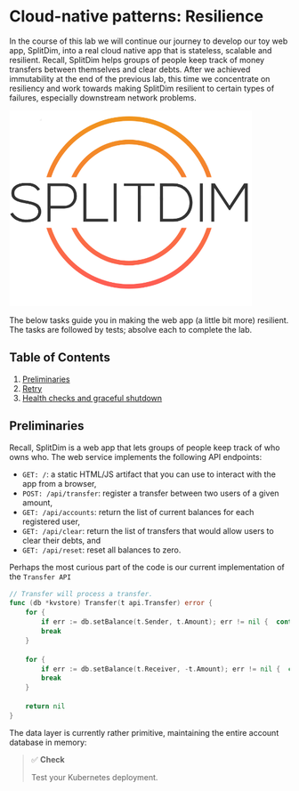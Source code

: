 # Cloud-native patterns: Resilience

In the course of this lab we will continue our journey to develop our toy web app, SplitDim, into a real cloud native app that is stateless, scalable and resilient. Recall, SplitDim helps groups of people keep track of money transfers between themselves and clear debts. After we achieved immutability at the end of the previous lab, this time we concentrate on resiliency and work towards making SplitDim resilient to certain types of failures, especially downstream network problems.

![SplitDim logo, generated by logoai.com.](/99-labs/fig/splitdim-logo.png)

The below tasks guide you in making the web app (a little bit more) resilient. The tasks are followed by tests; absolve each to complete the lab.

## Table of Contents

1. [Preliminaries](#preliminaries)
2. [Retry](#retry)
3. [Health checks and graceful shutdown](#health-checks-and-graceful-shutdown)

## Preliminaries

Recall, SplitDim is a web app that lets groups of people keep track of who owns who. The web service implements the following API endpoints:
- `GET: /`: a static HTML/JS artifact that you can use to interact with the app from a browser,
- `POST: /api/transfer`: register a transfer between two users of a given amount,
- `GET: /api/accounts`: return the list of current balances for each registered user,
- `GET: /api/clear`: return the list of transfers that would allow users to clear their debts, and
- `GET: /api/reset`: reset all balances to zero.

Perhaps the most curious part of the code is our current implementation of the `Transfer API`

```go
// Transfer will process a transfer.
func (db *kvstore) Transfer(t api.Transfer) error {
    for {
        if err := db.setBalance(t.Sender, t.Amount); err != nil {  continue }
        break
    }

    for {
        if err := db.setBalance(t.Receiver, -t.Amount); err != nil {  continue }
        break
    }

    return nil
}
```

The data layer is currently rather primitive, maintaining the entire account database in memory:

<!-- ``` go -->
<!-- type Account struct { -->
<!--     // The name of the account holder. -->
<!--     Holder string `json:"holder"` -->
<!--     // Current balance. -->
<!--     Balance int `json:"balance"` -->
<!-- } -->

<!-- type localDB struct { -->
<!--     // accounts maintains the balance for each user name -->
<!--     accounts map[string]int -->
<!--     // The read-write mutex makes sure concurrent access is safe. -->
<!--     mu sync.RWMutex -->
<!-- } -->

<!-- // NewDataLayer creates a new database of accounts. -->
<!-- func NewDataLayer() api.DataLayer { -->
<!--     return &localDB{accounts: make(map[string]int)} -->
<!-- } -->
<!-- ``` -->

<!-- This is not ideal for a number of reasons: -->
<!-- - first, pods in Kubernetes are ephemeral: once the `splitdim` Deployment is restarted for some reason all internal state of all the pods, together with the account database, is lost (*persistence*), -->
<!-- - second, we cannot scale the web app, as the accounts database would then be split across the pods' in-memory databases, leading to inconsistent state (*scalability*). -->

<!-- Cloud native apps are, in contrast, stateless, storing all *resource state* in a safe persistent external database (*immutability*). We provide a barebones key-value store called `KVstore` (see `/99-labs/code/kvstore`) for this purpose. The key-value store exposes a simple API: -->
<!-- - the database stores a list of key-value pairs, where keys are represented as strings and value are represented as versioned strings; recall, versions are used to ensure eventual consistency: -->
<!--   ```go -->
<!--   type VersionedKeyValue struct { -->
<!--       Key string `json:"key"` -->
<!--       VersionedValue -->
<!--   } -->

<!--   type VersionedValue struct { -->
<!--       Value   string `json:"value"` -->
<!--       Version int    `json:"version"` -->
<!--   } -->
<!--   ``` -->
<!-- - `POST: /api/get, body: "key"`: get versioned value for the key given in the HTTP request body; -->
<!-- - `POST: /api/put, body: {"key":"key", "value":"value", "version":version}`: insert the key-value pair (only if the current version equals the specified version); -->
<!-- - `GET: /api/reset`: remove all key-value pairs from the store; -->
<!-- - `GET: /api/list`: list the stored versioned key-value pairs. -->

<!-- The key-value store persists the store into a transaction log that is by default created at `/tmp/translog.log` and restores the store on startup from the persisted log. -->

<!-- Make sure to familiarize yourself with the workings of `kvstore`:  -->
<!-- - start the key-value store: the server will listen at `localhost:8081`: -->
<!--   ```shell -->
<!--   cd /99-labs/code/kvstore -->
<!--   go run kvstore.go  -->
<!--   ``` -->
<!-- - insert the key-value pair `key1=1` at version 0 into the store: -->
<!--   ```shell -->
<!--   curl -X POST -H "Content-Type: application/json" --data '{"key":"key1","value":"1","version":0}' http://localhost:8081/api/put -->
<!--   ``` -->
<!-- - reinserting the same key with a different value `key1=2` at the same version 0 will fail, since the version in the store is now 1: -->
<!--   ```shell -->
<!--   curl -i -X POST -H "Content-Type: application/json" --data '{"key":"key1","value":"2","version":0}' http://localhost:8081/api/put -->
<!--   HTTP/1.1 428 Precondition Required -->
<!--   ``` -->
<!-- - query the currently stored value and version in the database for `key1`: -->
<!--   ```shell -->
<!--   curl -X POST -H "Content-Type: application/json" --data '"key1"' http://localhost:8081/api/get -->
<!--   {"value":"1","version":1} -->
<!--   ``` -->
<!-- - insert the new value with the new version and then list the entire content of the database: -->
<!--   ``` shell -->
<!--   curl -i -X POST -H "Content-Type: application/json" --data '{"key":"key1","value":"2","version":1}' http://localhost:8081/api/put -->
<!--   curl --request GET http://localhost:8081/api/list -->
<!--   [{"key":"key1","value":"2","version":2}] -->
<!--   ``` -->
<!-- - restarting the key-value store will restore the database from the transaction log -->
<!--   ```shell -->
<!--   ^-C -->
<!--   go run kvstore.go  -->
<!--   kvstore.go:120: Using transaction log in "/tmp/translog.log" -->
<!--   filelog.go:26: Opening/creating transaction log in file /tmp/translog.log -->
<!--   Read-events: New event transactionlog.Event{Sequence:0x1, Type:"put", Value:"{\"key\":\"key1\",\"value\":\"1\",\"version\":0}"} -->
<!--   Read-events: New event transactionlog.Event{Sequence:0x2, Type:"put", Value:"{\"key\":\"key1\",\"value\":\"2\",\"version\":1}"} -->
<!--   kvstore.go:183: Starting HTTP server at :8081 -->
<!--   ``` -->
<!-- - clear the database: -->
<!--   ```shell -->
<!--   curl --request GET http://localhost:8081/api/reset -->
<!--   ``` -->

<!-- # A key-value store client -->

<!-- Currently, querying the key-value store is somewhat cumbersome, since we have to marshal Go types to JSON before making each call, then make the actual HTTP call to the key-value store server, remembering that `get` is implemented as a HTTP POST request whole `list` and `reset` use HTTP GET, and then again unmarshaling the result into an appropriate Go struct, check errors, etc. This gets boring (and error-prone) very soon. -->

<!-- Wouldn't it be nice to just call the key-value store through a client library that would expose the entire key-value store API as simple-to-use Go functions, and then do the heavy lifting in the background? Wouldn't it be even nicer, if the key-value store itself would provide that client library? -->

<!-- This what we are going to implement next. Enter the directory of the key-value store (`99-labs/code/kvstore`) and consider the `client` package in `/pkg/client/`. This already contains the below API (see `api.go`), which we should implement, and a set of tests (see `client_test.go`) that we will want eventually to pass. -->

<!-- ``` go -->
<!-- package client -->

<!-- import "kvstore/pkg/api" -->

<!-- // Client is a generic client interface to the key-value store. -->
<!-- type Client interface { -->
<!-- 	// Get returns the the value and version stored for the given key, or an error if something goes wrong. -->
<!-- 	Get(key string) (api.VersionedValue, error) -->
<!-- 	// Put tries to insert the given key-value pair with the specified version into the store. -->
<!-- 	Put(vkv api.VersionedKeyValue) error -->
<!-- 	// List returns all values stored in the database. -->
<!-- 	List() ([]api.VersionedKeyValue, error) -->
<!-- 	// Reset removes all key-value pairs. -->
<!-- 	Reset() error -->
<!-- } -->
<!-- ``` -->

<!-- Your task is to implement this interface. Some help: -->
<!-- 1. Open a new file, say, `client.go`, declare that the file belongs to the `client` package, and add some necessary package imports: -->
<!--    ``` go -->
<!--    package client -->
   
<!--    import ( -->
<!--        "bytes" -->
<!--        "encoding/json" -->
<!--        "fmt" -->
<!--        "log" -->
<!--        "net/http" -->
   
<!--        "kvstore/pkg/api" -->
<!--    ) -->
<!--    ``` -->

<!-- 2. Create a struct, this will become the implementation of the `Client` interface when we add all the methods specified in the interface. The single field called `url` in the `client` struct will store the URL where the key-value store server is available. Note that `client` will *not* be exported from the package: -->
<!--    ``` go -->
<!--    type client struct { -->
<!--        url string -->
<!--    } -->
<!--    ``` -->

<!-- 3. Create a constructor. Recall, this entails writing a `NewClient` function that takes the arguments necessary to instantiate the `client` struct (currently, this will be the address:port of the key-value store server), constructs the struct, and then *returns a pointer to the struct*. This makes sore that the caller of our `NewClient` function can  call only the methods exposed by the `Client` interface on the returned pointer, but nothing else: -->
<!--    ``` go -->
<!--    func NewClient(addr string) Client { -->
<!--        return &client{url: "http://" + addr} -->
<!--    } -->
<!--    ``` -->

<!-- 4. At this point, we are ready to actually implement the `Client` interface. Let us add the implementation of the `get` method first; recall, this receives a string key as an argument and returns the corresponding key and version as an `api.VersionedValue`: -->
<!--    ``` go -->
<!--    // Get returns the the value and version stored for the given key, or an error if something goes wrong. -->
<!--    func (c *client) Get(key string) (api.VersionedValue, error) {  -->
<!--        // this will package the requested key into the body of the HTTP request -->
<!--        body := []byte(fmt.Sprintf("\"%s\"", key)) -->
   
<!--        ... -->
<!--    } -->
<!--    ``` -->

<!--    The function itself will have to perform the following steps: -->
<!--    - make a HTTP POST call to the HTTP server at the url `c.url` and the API endpoint `/api/get`: -->
<!--      ```go -->
<!--      r, err := http.Post(c.url+"/api/get", "application/json", bytes.NewReader(body)) -->
<!--      ``` -->
<!--    - return an empty `api.VersionedValue{}` and an error if something goes wrong, -->
<!--    - check if the return status is 200 (`http.StatusOK`) and return an empty `api.VersionedValue{}` and an error if not, -->
<!--    - unmarshal the HTTP response body into a value of type `api.VersionedValue` and return an empty `api.VersionedValue{}` and an error if something goes wrong, -->
<!--    - return the unpacked value and a `nil` error. -->

<!-- 4. Implement the `put` method next; recall, this function receives a tuple of a key, value and version as value of type `api.VersionedKeyValue` and tries to insert it into the key-value store: -->
<!--    ``` go -->
<!--    // Put tries to insert the given key-value pair with the specified version into the store. -->
<!--    func (c *client) Put(vkv api.VersionedKeyValue) error { -->
   
<!--        ... -->
<!--    } -->
<!--    ``` -->

<!--    The function itself will have to perform the following steps: -->
<!--    - marshal argument `vkv` into JSON and return the error if something goes wrong, -->
<!--    - make a HTTP POST call to the API endpoint `/api/put` (don't forget to prefix the URL with the server address, `c.url`), encoding the JSON as a request body, -->
<!--    - return an error if something went wrong or the response status is not HTTP 200, -->
<!--    - return a `nil` error. -->

<!-- 4. Implement the `list` method; recall, this function returns the list of all key-value-version tuples as a slice of type `[]api.VersionedKeyValue` -->
<!--    ``` go -->
<!--    // List returns all values stored in the database. -->
<!--    func (c *client) List() ([]api.VersionedKeyValue, error) { -->
<!--        ... -->
<!--    } -->
<!--    ``` -->

<!--    The function will have to perform the following steps: -->
<!--    - make a HTTP GET call to the API endpoint `/api/list` -->
<!--    - return an empty slice and an error if something went wrong or the response status is not HTTP 200, -->
<!--    - unmarshal the response body (a JSON byte slice) into a value of type `[]api.VersionedKeyValue`, -->
<!--    - return an empty slice and an error if something went wrong, -->
<!--    - return the unmarshaled value and a nil error. -->

<!-- 5. Finally, implement the `reset` method, which, recall, will remove all key-value pairs from the store: -->
<!--    ``` go -->
<!--    // Reset removes all key-value pairs. -->
<!--    func (c *client) Reset() error { -->
<!--        ... -->
<!--    } -->
<!--    ``` -->

<!--    The function is very simple: make a HTTP GET call to the the API endpoint `/api/reset` and return an error if the status is not HTTP 200. -->
   
<!-- And that is all. At this point, we would have a `kvstore/pkg/client` library of functions that any code that wants to talk to the key-value store can import and use it right away without having to worry about marshaling/unmarshaling parameters in/out from the HTTP requests/responses. -->

<!-- > ✅ **Check** -->
<!-- > -->
<!-- > Run the below test in `99-labs/code/kvstore` to check whether you have successfully completed the exercise. If all goes well, you should see the output `PASS`. -->
<!-- > ``` sh -->
<!-- > go test ./pkg/client/... -v -->
<!-- > PASS -->
<!-- > ``` -->
<!-- > You don't have to start the key-value store server for the test to run: the test will conveniently fire up a server for you and deletes it once ready. -->

<!-- # A key-value store datalayer -->

<!-- So let us write a key-value store datalayer for our SplitDim web app. Recall, the current version keeps the accounts in memory; now we want to move this *resource state* into the key-value store. We app will have to talk a lot to the key-value store; luckily, this will be significantly simpler thanks to the client library we have just developed. -->

<!-- 1. Enter the directory under `99-labs/code/splitdim`. Make sure all tests from the previous lab pass at this point. -->

<!-- 2. Next, we have to make our package imports right.  -->

<!--    In particular, we are going to use the key-value store client library so we will have to add that to the dependencies of `splitdim`, and since the key-value store uses the `transactionlog` package we have an implicit dependency to that too, and we also need to add the necessary "replace" rules to make sure Go finds our modules in the local file system (note that transitive dependencies are usually handled by Go automatically, but this time we need to do this manually due to the "replace" rules): -->
<!--    ``` shell -->
<!--    go get kvstore -->
<!--    go mod edit -replace kvstore=../kvstore -->
<!--    go get transactionlog -->
<!--    go mod edit -replace transactionlog=../transactionlog -->
<!--    go mod tidy -->
<!--    go mod vendor -->
<!--    ``` -->
   
<!--    This will throw some errors along the way, but the eventual `go mod tidy` will get everything right -->

<!--    > **Note** -->
<!--    >  -->
<!--    > The final `go mod vendor` makes sure that all dependencies get copied into the local `vendor/` directly, which will greatly building the container image later. -->

<!-- 3. Since we are going to implement multiple data layers side by side, we need a way to select among them (*manageability*) when starting the app. We will use two environment variables for that purpose: -->

<!--    ``` go -->
<!--    // KVStoreMode defines the data layer mode (local/redis/kvstore). -->
<!--    var KVStoreMode = "local" -->
   
<!--    // KVStoreAddr stores the key-value store address as a DNS domain name or IP address. -->
<!--    var KVStoreAddr = "localhost:8001" -->
<!--    ``` -->

<!--    Then, as the `main` function starts we read the environment variables and initialize the datalayer based on the current setting.  -->
   
<!--    ``` go -->
<!--    var db api.DataLayer -->

<!--    func main() { -->
       
<!--        if os.Getenv("KVSTORE_MODE") != "" { -->
<!--            KVStoreMode = os.Getenv("KVSTORE_MODE") -->
<!--        } -->
<!--        if os.Getenv("KVSTORE_ADDR") != "" { -->
<!--            KVStoreAddr = os.Getenv("KVSTORE_ADDR") -->
<!--        } -->
       
<!--        switch KVStoreMode { -->
<!--        case "kvstore": -->
<!--            log.Printf("Using the kvstore datalayer using kvstore %q", KVStoreAddr) -->
<!--            db = kvstore.NewDataLayer(KVStoreAddr) -->
<!--        case "local": -->
<!--            fallthrough -->
<!--        default: -->
<!--            log.Println("Using the local datalayer") -->
<!--            db = local.NewDataLayer() -->
<!--        } -->
<!--        ... -->
<!--    } -->
<!--    ``` -->
   
<!--    The `local` datalayer will start as the default, but starting the app with `KVSTORE_MODE=kvstore go run main.go` will start the key-value store datalyer instead (once we get to write it). -->

<!-- 4. Create a new (sub)package under `pkg/db/kvstore`; this will implement the data layer of the web app with the account database moved to the key-value store. -->

<!--    ``` go -->
<!--    package kvstore -->
   
<!--    import ( -->
<!--        "fmt" -->
<!--        "log" -->
<!--        "strconv" -->
   
<!--        clientapi "kvstore/pkg/api" -->
<!--        "kvstore/pkg/client" -->
   
<!--        "splitdim/pkg/api" -->
<!--    ) -->
<!--    ``` -->
   
<!--    Some explanation: first we import some standard Go libs, that's completely normal. Then we import the key-value store API and client packages; recall, we will use these to actually talk to the key-value store. Then we implement our own API. A small caveat: we would have two packages in the local namespace called `api` (one for the key-value store client library and another one for our own API): to remove the name-clash we alias the package import from `kvstore/pkg/api` using the shorthand name `clientapi`. This will nicely distinguish the two API packages. -->

<!-- 5. Create a struct that will hold the new data layer. -->

<!--    ``` go -->
<!--    type kvstore struct { -->
<!--        client.Client -->
<!--    } -->
   
<!--    // NewDataLayer creates a new database of scores. -->
<!--    func NewDataLayer(kvStoreAddr string) api.DataLayer { -->
<!--        return &kvstore{Client: client.NewClient(kvStoreAddr)} -->
<!--    } -->
<!--    ``` -->

<!--    A small trick: the `kvstore` struct embeds the key-value store client: `type kvstore struct { client.Client }`. Recall, composition in Go is extremely powerful, since from this point all the methods defined on the embedded client are also callable on the `kvstore` that embeds is, that is, instead of calling the tedious `kvstore.client.Get(...)` we can shortcut to `kvstore.Get(...)` and things will just magically work. -->

<!-- 6. Next we write a simple helper called `setBalance`, which will simplify the process of writing a new balance into the key-value store.  -->

<!--    ``` go -->
<!--    func (db *kvstore) setBalance(user string, amount int) error { ... } -->
<!--    ``` -->

<!--    Recall: setting a new balance `amount` is a sequence of a consecutive e `get` to obtain the current `balance` plus the version from the key-value store, followed by a `put(balance+amount)` to set the new balance. It is completely normal for the `put` to fail: this happens when another `splitdim` instance (when we scale the app out to several pods) has made a concurrent transaction between the `get` and the `put` call. -->

<!--    The `setBalance` function therefore performs the following steps: -->
<!--    - call `db.Get(user)` to obtain the current balance for the user (and handle errors!), -->
<!--    - increase/decrease (based on whether the argument `amount` is positive or negative) the balance of the user: -->
<!--      ```go -->
<!--      balance, _ := strconv.Atoi(vv.Value) -->
<!--      vv.Value = fmt.Sprintf("%d", balance+amount) -->
<!--      vkv := clientapi.VersionedKeyValue{user, vv} -->
<!--      ``` -->
<!--    - call `db.Put(vkv)` to upload the new balance to the key-value store and return an error if this fails, -->
<!--    - return a `nil` error to indicate that the balance has been set. -->

<!-- 7. Write the `Transfer` function: recall, this function moves `t.Amount` from `t.Sender` to `t.Receiver`: -->
<!--    ```go -->
<!--    func (db *kvstore) Transfer(t api.Transfer) error { ... } -->
<!--    ``` -->

<!--    The function performs the following steps: -->
<!--    - make a quick sanity check: return an "invalid transfer" error if the `Sender` or the `Receiver` field of the transfer argument `t` is empty, -->
<!--    - call the `db.setBalance(t.Sender, t.Amount)` *in an infinite loop until it succeeds without an error* to remove `t.Amount` from the balance of `t.Sender`, -->
<!--    - call the `db.setBalance(t.Receiver, -t.Amount)` *in an infinite loop until it succeeds without an error* to add `t.Amount` to the balance of `t.Receiver`. -->

<!--    > **Warning** -->
<!--    >  -->
<!--    > Don't do this in real-life: if the first `setBalance` call succeeds but the second fails for some reason, then we get a halfway applied transaction: we have already removed the amount from the balance of the sender but failed to add it to the balance of the reviewer. This will then make it impossible to clear the debts and leaves the database in an inconsistent state.  -->
<!--    > -->
<!--    > In a real-life application these two steps should be performed as a single *transaction*; since our key-value store does not implement transactions for simplicity we spare this step for now.  -->

<!-- 8. Write the `AccountList` function: recall, this function will return the list of all accounts as pairs of a holder and a balance: -->
<!--    ```go -->
<!--    func (db *kvstore) AccountList() ([]api.Account, error) { ... } -->
<!--    ``` -->

<!--    The function performs the following steps: -->
<!--    - list the key-value store to get all the accounts: `accounts, err := db.List()` (and handle errors!), -->
<!--    - create an slice that we will return: `ret := []api.Account{}` -->
<!--    - iterate through `accounts` and for each item first convert the value (the balance) to an int using `strconv.Atoi` and then add a new account to the returned list: `ret = append(ret, api.Account{key, balance})`, -->
<!--    - return the resultant slice `ret` and a nil error. -->

<!-- 8. Our most problematic call was  `Clear`: recall, this function returns the minimal list of transfers that allow our users to clear all debts.  -->
<!--    ```go -->
<!--    func (db *kvstore) Clear() ([]api.Transfer, error) { ... } -->
<!--    ``` -->

<!--    The function itself is not that complex: we again need to list the account database from the key-value store, convert it into a `make(map[string]int)`, and then reuse the same algorithm as in the previous lab to obtain the list of transfers.  -->

<!--    > **Note** -->
<!--    >  -->
<!--    > Since we seem to be reusing the same algorithm from the previous lab to perform the "clearing", we can even move that functionality out into a separate package (say, `splitdim/pkg/clear`) and call that lib every time we want to obtain the transfer list. The signature of the function could be, say: -->
<!--    > ```go -->
<!--    > // Clear clears the debts for the accounts given as argument. Meanwhile, it updates "accounts", so always pass a copy to this function. -->
<!--    > func Clear(accounts map[string]int) ([]api.Transfer, error) { ... } -->
<!--    > ``` -->
<!--    >  -->
<!--    > Feel free to experiment with this package. -->

<!-- 9. Finally, the `Reset` function if the data layer is so simple that we reproduce it below verbatim: -->
<!--    ```go -->
<!--    // Reset sets all balances to zero. -->
<!--    func (db *kvstore) Reset() error { -->
<!--        	return db.Client.Reset() -->
<!--    } -->
<!--    ``` -->

<!--    This is thanks to the key-client library we have written above! Sometimes it is worth doing some extra work to make our lives easier later! -->

<!--    > **Note** -->
<!--    >  -->
<!--    > Calling `db.Reset()` above would not work. Remember, `kvstore` embeds the key-value store client and, curiously, in this case both the embedding struct `kvstore` (of the `Datalayer` interface) and the embedded `Client` interface implements a `Reset` function. If we called `db.Reset()` directly in the outer object then we would recursively call ourselves in an infinite loop. Calling `db.Client.Reset()` makes sure that we call the `Reset` function of the embedded object. -->

<!-- If all goes well (and all compile errors are taken care of), then we can make a local test: -->
<!-- - start the key-value store in a new terminal: -->
<!--   ```shell -->
<!--   cd 99-labs/code/kvstore -->
<!--   go run kvstore.go  -->
<!--   server.go:184: Starting HTTP server at :8081 -->
<!--   ``` -->
<!-- - start the `splitdim` app: note the environment variables passed in to the app so that it actually starts with our shiny new key-value store data layer that will talk to the key-value store: -->
<!--   ```shell -->
<!--   KVSTORE_MODE=kvstore KVSTORE_ADDR=localhost:8081 go run main.go -->
<!--   ``` -->
<!-- - perform some transactions and check the results: -->
<!--   ```shell -->
<!--   export EXTERNAL_IP=localhost -->
<!--   export EXTERNAL_PORT=8080 -->
<!--   curl -H "Content-Type: application/json" --request POST --data '{"sender":"a","receiver":"b","amount":1}' http://${EXTERNAL_IP}:${EXTERNAL_PORT}/api/transfer -->
<!--   curl -H "Content-Type: application/json" --request POST --data '{"sender":"b","receiver":"c","amount":1}' http://${EXTERNAL_IP}:${EXTERNAL_PORT}/api/transfer -->
<!--   curl http://${EXTERNAL_IP}:${EXTERNAL_PORT}/api/clear -->
<!--   [{"sender":"c","receiver":"a","amount":1}] -->
<!--   ``` -->

<!-- > ✅ **Check** -->
<!-- > -->
<!-- > Run the below test in `99-labs/code/splitdim` to check whether you have successfully completed the exercise. If all goes well, you should see the output `PASS`. -->
<!-- > ``` sh -->
<!-- > go test ./... --tags=httphandler,api,localconstructor,reset,transfer,accounts,clear -v -->
<!-- > PASS -->
<!-- > ``` -->
<!-- > Note that the splitdim app and the key-value must both run for the tests to pass -->

<!-- ## Deploy to Kubernetes -->

<!-- Once the local tests run, we can actually deploy the application to Kubernetes. To simplify this, we package the manifests necessary to build the container image for the key-value store and deploy it to Kubernetes; your job will be to build, deploy and expose the `splitdim` web app component.  -->

<!-- 1. Make sure that Kubernetes is running (`minikube start`) and the Minikube load-balancer is functional (`minikube tunnel` is running in a terminal). -->

<!-- 2. Build the `kvstore` image. This will make the container image available in the container registry of Minikube with the name `localhost/kvstore`: -->
<!--    ```shell -->
<!--    cd 99-labs/code/kvstore -->
<!--    go mod vendor -->
<!--    minikube image build -t kvstore -f deploy/Dockerfile . -->
<!--    ``` -->

<!-- 3. Deploy the key-value store to Kubernetes. -->
<!--    ```shell -->
<!--    cd 99-labs/code/kvstore -->
<!--    kubectl apply -f deploy/kubernetes-statefulset.yaml -->
<!--    ``` -->

<!-- 4. Re-build the `splitdim` image (you should have the `Dockerfile` readily available from the previous lab): -->
<!--    ```shell -->
<!--    cd 99-labs/code/splitdim -->
<!--    go mod vendor -->
<!--    minikube image build -t kvstore -f deploy/Dockerfile . -->
<!--    ``` -->

<!-- 5.  -->



> ✅ **Check**
> 
> Test your Kubernetes deployment. 

<!-- Local Variables: -->
<!-- mode: markdown; coding: utf-8 -->
<!-- eval: (auto-fill-mode -1) -->
<!-- visual-line-mode: 1 -->
<!-- markdown-enable-math: t -->
<!-- End: -->
